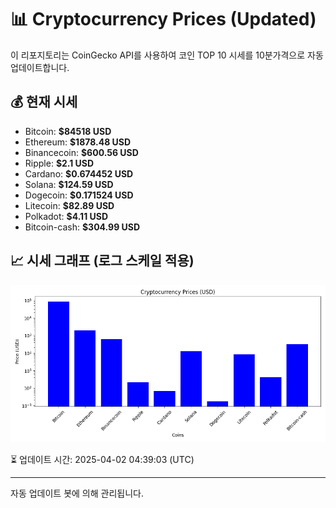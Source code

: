 
# 📊 Cryptocurrency Prices (Updated)

이 리포지토리는 CoinGecko API를 사용하여 코인 TOP 10 시세를 10분가격으로 자동 업데이트합니다.

## 💰 현재 시세
- Bitcoin: **$84518 USD**
- Ethereum: **$1878.48 USD**
- Binancecoin: **$600.56 USD**
- Ripple: **$2.1 USD**
- Cardano: **$0.674452 USD**
- Solana: **$124.59 USD**
- Dogecoin: **$0.171524 USD**
- Litecoin: **$82.89 USD**
- Polkadot: **$4.11 USD**
- Bitcoin-cash: **$304.99 USD**

## 📈 시세 그래프 (로그 스케일 적용)
![Crypto Prices](crypto_prices.png)

⏳ 업데이트 시간: 2025-04-02 04:39:03 (UTC)

---
자동 업데이트 봇에 의해 관리됩니다.
